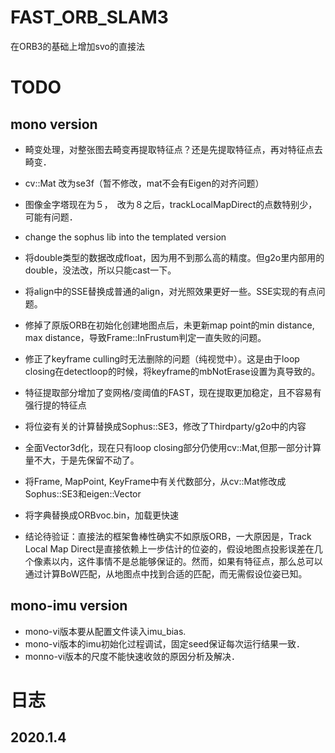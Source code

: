 # FAST_ORB_SLAM3
在ORB3的基础上增加svo的直接法

# TODO
## mono version
- 畸变处理，对整张图去畸变再提取特征点？还是先提取特征点，再对特征点去畸变．
- cv::Mat 改为se3f（暂不修改，mat不会有Eigen的对齐问题）
- 图像金字塔现在为５，　改为８之后，trackLocalMapDirect的点数特别少，可能有问题．
- change the sophus lib into the templated version
- 将double类型的数据改成float，因为用不到那么高的精度。但g2o里内部用的double，没法改，所以只能cast一下。
- 将align中的SSE替换成普通的align，对光照效果更好一些。SSE实现的有点问题。
- 修掉了原版ORB在初始化创建地图点后，未更新map point的min distance, max distance，导致Frame::InFrustum判定一直失败的问题。
- 修正了keyframe culling时无法删除的问题（纯视觉中）。这是由于loop closing在detectloop的时候，将keyframe的mbNotErase设置为真导致的。
- 特征提取部分增加了变网格/变阈值的FAST，现在提取更加稳定，且不容易有强行提的特征点
- 将位姿有关的计算替换成Sophus::SE3，修改了Thirdparty/g2o中的内容
- 全面Vector3d化，现在只有loop closing部分仍使用cv::Mat,但那一部分计算量不大，于是先保留不动了。
- 将Frame, MapPoint, KeyFrame中有关代数部分，从cv::Mat修改成Sophus::SE3和eigen::Vector
- 将字典替换成ORBvoc.bin，加载更快速


- 结论待验证：直接法的框架鲁棒性确实不如原版ORB，一大原因是，Track Local Map Direct是直接依赖上一步估计的位姿的，假设地图点投影误差在几个像素以内，这件事情不是总能够保证的。然而，如果有特征点，那么总可以通过计算BoW匹配，从地图点中找到合适的匹配，而无需假设位姿已知。


## mono-imu version
- mono-vi版本要从配置文件读入imu_bias.
- mono-vi版本的imu初始化过程调试，固定seed保证每次运行结果一致．
- monno-vi版本的尺度不能快速收敛的原因分析及解决．

# 日志
## 2020.1.4

